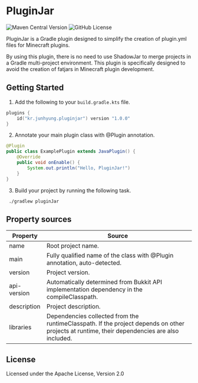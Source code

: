 # PluginJar
![Maven Central Version](https://img.shields.io/maven-central/v/kr.junhyung/pluginjar-plugin)
![GitHub License](https://img.shields.io/github/license/vjh0107/plugin-jar)

PluginJar is a Gradle plugin designed to simplify the creation of plugin.yml files for Minecraft plugins.

By using this plugin, there is no need to use ShadowJar to merge projects in a Gradle multi-project environment.
This plugin is specifically designed to avoid the creation of fatjars in Minecraft plugin development.

## Getting Started

1. Add the following to your `build.gradle.kts` file.
```kotlin
plugins {
    id("kr.junhyung.pluginjar") version "1.0.0"
}
```
2. Annotate your main plugin class with @Plugin annotation.
```java
@Plugin
public class ExamplePlugin extends JavaPlugin() {
    @Override
    public void onEnable() {
        System.out.println("Hello, PluginJar!")
    }
}
```
3. Build your project by running the following task.

```
 ./gradlew pluginJar
```

## Property sources

| Property   | Source                       |
|------------|------------------------------|
| name | Root project name. |
| main | Fully qualified name of the class with @Plugin annotation, auto-detected.  |
| version | Project version.  |
| api-version | Automatically determined from Bukkit API implementation dependency in the compileClasspath.    |
| description | Project description.  |
| libraries | Dependencies collected from the runtimeClasspath. If the project depends on other projects at runtime, their dependencies are also included. |

## License

Licensed under the Apache License, Version 2.0

